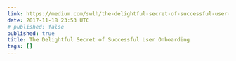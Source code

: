 ```yaml
---
link: https://medium.com/swlh/the-delightful-secret-of-successful-user-onboarding-79b6f1fd4871
date: 2017-11-18 23:53 UTC
# published: false
published: true
title: The Delightful Secret of Successful User Onboarding
tags: []
---
```



